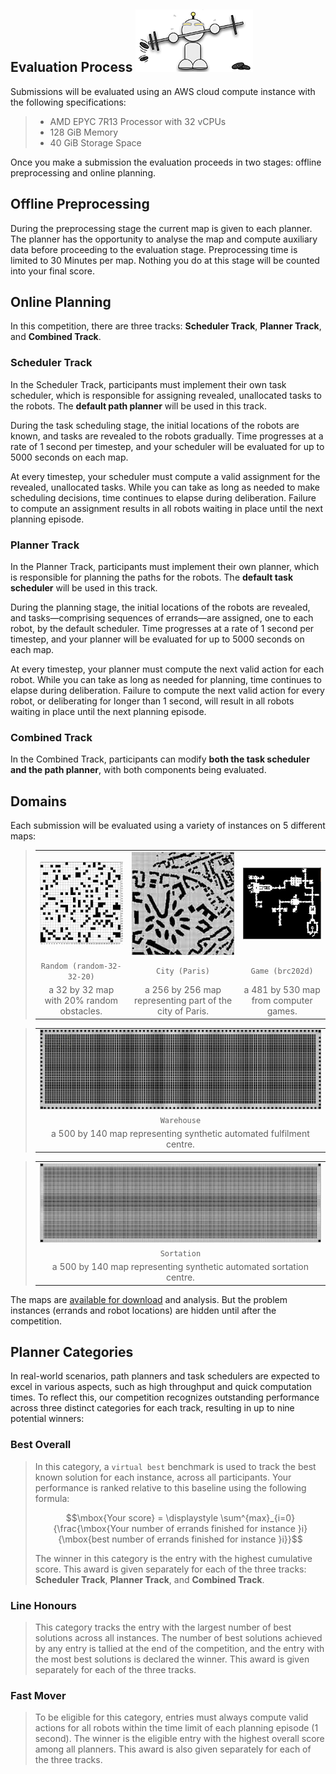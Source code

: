 ## Evaluation Process ![r2](./external_page_resource/robots/r12_s.png)

Submissions will be evaluated using an AWS cloud compute instance with the following specifications:

> - AMD EPYC 7R13 Processor with 32 vCPUs
> - 128 GiB Memory
> - 40 GiB Storage Space

Once you make a submission the evaluation proceeds in two stages: offline preprocessing and online planning. 

## Offline Preprocessing
During the preprocessing stage the current map is given to each planner. The planner has the opportunity to analyse the map and compute auxiliary data before proceeding to the evaluation stage. Preprocessing time is limited to 30 Minutes per map. Nothing you do at this stage will be counted into your final score.
## Online Planning

In this competition, there are three tracks: **Scheduler Track**, **Planner Track**, and **Combined Track**.

### Scheduler Track
In the Scheduler Track, participants must implement their own task scheduler, which is responsible for assigning revealed, unallocated tasks to the robots. The **default path planner** will be used in this track.

During the task scheduling stage, the initial locations of the robots are known, and tasks are revealed to the robots gradually. Time progresses at a rate of 1 second per timestep, and your scheduler will be evaluated for up to 5000 seconds on each map.

At every timestep, your scheduler must compute a valid assignment for the revealed, unallocated tasks. While you can take as long as needed to make scheduling decisions, time continues to elapse during deliberation. Failure to compute an assignment results in all robots waiting in place until the next planning episode.

### Planner Track
In the Planner Track, participants must implement their own planner, which is responsible for planning the paths for the robots. The **default task scheduler** will be used in this track.

During the planning stage, the initial locations of the robots are revealed, and tasks—comprising sequences of errands—are assigned, one to each robot, by the default scheduler. Time progresses at a rate of 1 second per timestep, and your planner will be evaluated for up to 5000 seconds on each map.

At every timestep, your planner must compute the next valid action for each robot. While you can take as long as needed for planning, time continues to elapse during deliberation. Failure to compute the next valid action for every robot, or deliberating for longer than 1 second, will result in all robots waiting in place until the next planning episode.

### Combined Track
In the Combined Track, participants can modify **both the task scheduler and the path planner**, with both components being evaluated.





## Domains
Each submission will be evaluated using a variety of instances on 5 different maps:

>| |   |   |
>|:---:|:---:|:---:|
>|![r](external_page_resource/images/random-32-32-20_s.jpg)|![r](external_page_resource/images/Paris_1_256_s.jpg)|![r](external_page_resource/images/brc202d_s.jpg) |
>|`Random (random-32-32-20)`| `City (Paris)`|`Game (brc202d)`|
>|a 32 by 32 map with 20% random obstacles.| a 256 by 256 map representing part of the city of Paris.|a 481 by 530 map from computer games.|

>| |
>|:---:|
>|![r](external_page_resource/images/warehouse_large_s.jpg)|
>|`Warehouse`|
>|a 500 by 140 map representing synthetic automated fulfilment centre.|

>| |
>|:---:|
>|![r](external_page_resource/images/sortation_large_s.jpg)|
>|`Sortation`|
>|a 500 by 140 map representing synthetic automated sortation centre.|


The maps are [available for download](https://github.com/MAPF-Competition/Start-Kit/tree/main/example_problems) and analysis. But the problem instances (errands and robot locations) are hidden until after the competition.

## Planner Categories

In real-world scenarios, path planners and task schedulers are expected to excel in various aspects, such as high throughput and quick computation times. To reflect this, our competition recognizes outstanding performance across three distinct categories for each track, resulting in up to nine potential winners:

### Best Overall
> In this category, a `virtual best` benchmark is used to track the best known solution for each instance, across all participants. Your performance is ranked relative to this baseline using the following formula:
>
> $$\mbox{Your score} = \displaystyle \sum^{max}_{i=0}{\frac{\mbox{Your number of errands finished for instance }i}{\mbox{best number of errands finished for instance }i}}$$
>
> The winner in this category is the entry with the highest cumulative score. This award is given separately for each of the three tracks: **Scheduler Track**, **Planner Track**, and **Combined Track**.

### Line Honours
> This category tracks the entry with the largest number of best solutions across all instances. The number of best solutions achieved by any entry is tallied at the end of the competition, and the entry with the most best solutions is declared the winner. This award is given separately for each of the three tracks.

### Fast Mover
> To be eligible for this category, entries must always compute valid actions for all robots within the time limit of each planning episode (1 second). The winner is the eligible entry with the highest overall score among all planners. This award is also given separately for each of the three tracks.

